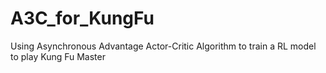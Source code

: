 # A3C_for_KungFu
Using Asynchronous Advantage Actor-Critic Algorithm to train a RL model to play Kung Fu Master
